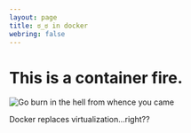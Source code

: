 ```yaml
---
layout: page
title: ಠ_ಠ in docker
webring: false
---
```


# This is a container fire.

![Go burn in the hell from whence you came][docker]

Docker replaces virtualization...right??

[docker]: ./docker_ship_fire.jpg
